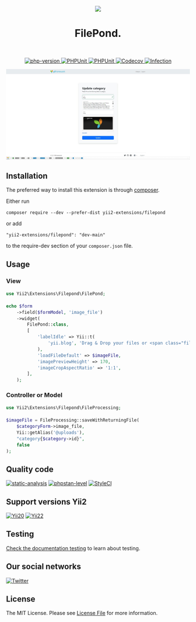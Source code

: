<p align="center">
    <a href="https://github.com/yii2-extensions/filepond" target="_blank">
        <img src="https://www.yiiframework.com/image/yii_logo_light.svg" height="100px;">
    </a>
    <h1 align="center">FilePond.</h1>
    <br>
</p>

<p align="center">
    <a href="https://www.php.net/releases/8.1/en.php" target="_blank">
        <img src="https://img.shields.io/badge/PHP-%3E%3D8.1-787CB5" alt="php-version">
    </a>  
    <a href="https://github.com/yii2-extensions/filepond/actions/workflows/build.yml" target="_blank">
        <img src="https://github.com/yii2-extensions/filepond/actions/workflows/build.yml/badge.svg" alt="PHPUnit">
    </a>
    <a href="https://github.com/yii2-extensions/filepond/actions/workflows/compatibility.yml" target="_blank">
        <img src="https://github.com/yii2-extensions/filepond/actions/workflows/compatibility.yml/badge.svg" alt="PHPUnit">
    </a>    
    <a href="https://codecov.io/gh/yii2-extensions/filepond" target="_blank">
        <img src="https://codecov.io/gh/yii2-extensions/filepond/branch/main/graph/badge.svg?token=MF0XUGVLYC" alt="Codecov">
    </a>   
    <a href="https://dashboard.stryker-mutator.io/reports/github.com/yii2-extensions/filepond/main" target="_blank">
        <img src="https://img.shields.io/endpoint?style=flat&url=https%3A%2F%2Fbadge-api.stryker-mutator.io%2Fgithub.com%2Fyii2-extensions%2Ffilepond%2Fmain" alt="Infection">
    </a>       
</p>

![filepond](docs/images/filepond.png)

## Installation

The preferred way to install this extension is through [composer](https://getcomposer.org/download/).

Either run

```
composer require --dev --prefer-dist yii2-extensions/filepond
```

or add

```
"yii2-extensions/filepond": "dev-main"
```

to the require-dev section of your `composer.json` file.

## Usage

### View 

```php
use Yii2\Extensions\Filepond\FilePond;

echo $form
    ->field($formModel, 'image_file')
    ->widget(
        FilePond::class,
        [
            'labelIdle' => Yii::t(
                'yii.blog', 'Drag & Drop your files or <span class="filepond--label-action">Browse</span>',
            ),
            'loadFileDefault' => $imageFile,
            'imagePreviewHeight' => 170,
            'imageCropAspectRatio' => '1:1',
        ],
    );
```

### Controller or Model

```php
use Yii2\Extensions\Filepond\FileProcessing;

$imageFile = FileProcessing::saveWithReturningFile(
    $categoryForm->image_file,
    Yii::getAlias('@uploads'),
    "category{$category->id}",
    false
);        
```

## Quality code

[![static-analysis](https://github.com/yii2-extensions/filepond/actions/workflows/static.yml/badge.svg)](https://github.com/yii2-extensions/filepond/actions/workflows/static.yml)
[![phpstan-level](https://img.shields.io/badge/PHPStan%20level-5-blue)](https://github.com/yii2-extensions/filepond/actions/workflows/static.yml)
[![StyleCI](https://github.styleci.io/repos/719070630/shield?branch=main)](https://github.styleci.io/repos/719070630?branch=main)

## Support versions Yii2

[![Yii20](https://img.shields.io/badge/Yii2%20version-2.0-blue)](https://github.com/yiisoft/yii2/tree/2.0.49.3)
[![Yii22](https://img.shields.io/badge/Yii2%20version-2.2-blue)](https://github.com/yiisoft/yii2/tree/2.2)

## Testing

[Check the documentation testing](/docs/testing.md) to learn about testing.

## Our social networks

[![Twitter](https://img.shields.io/badge/twitter-follow-1DA1F2?logo=twitter&logoColor=1DA1F2&labelColor=555555?style=flat)](https://twitter.com/Terabytesoftw)

## License

The MIT License. Please see [License File](LICENSE.md) for more information.
